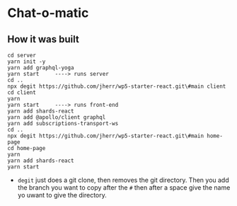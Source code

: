 # Chat-o-matic

## How it was built

```
cd server
yarn init -y
yarn add graphql-yoga
yarn start     ----> runs server
cd ..
npx degit https://github.com/jherr/wp5-starter-react.git\#main client
cd client
yarn
yarn start     ----> runs front-end
yarn add shards-react
yarn add @apollo/client graphql
yarn add subscriptions-transport-ws
cd ..
npx degit https://github.com/jherr/wp5-starter-react.git\#main home-page
cd home-page
yarn
yarn add shards-react
yarn start
```

- `degit` just does a git clone, then removes the git directory. Then you add the branch you want to copy after the `#` then after a space give the name yo uwant to give the directory.